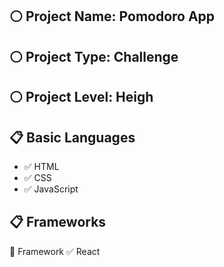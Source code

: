 ## :white_circle: Project Name: Pomodoro App

## :white_circle: Project Type: Challenge

## :white_circle: Project Level: Heigh


## :clipboard: Basic Languages
 - :white_check_mark: HTML
 - :white_check_mark: CSS
 - :white_check_mark: JavaScript


## :clipboard: Frameworks
   :pushpin: Framework
   :white_check_mark: React
